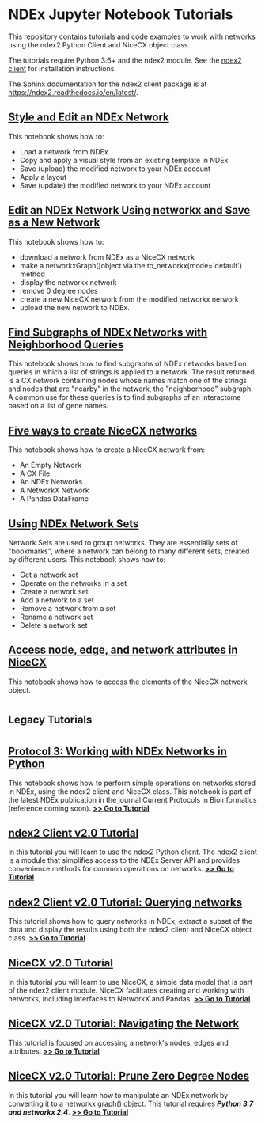# NDEx Jupyter Notebook Tutorials
This repository contains tutorials and code examples to work with networks using the ndex2 Python Client and NiceCX object class. 

The tutorials require Python 3.6+ and the ndex2 module. See the [ndex2 client](https://github.com/ndexbio/ndex2-client#readme) for installation instructions.

The Sphinx documentation for the ndex2 client package is at https://ndex2.readthedocs.io/en/latest/.

## [Style and Edit an NDEx Network](https://github.com/ndexbio/ndex-jupyter-notebooks/blob/master/notebooks/Style%20and%20Edit%20an%20NDEx%20Network.ipynb)
This notebook shows how to:
* Load a network from NDEx
* Copy and apply a visual style from an existing template in NDEx
* Save (upload) the modified network to your NDEx account
* Apply a layout
* Save (update) the modified network to your NDEx account

## [Edit an NDEx Network Using networkx and Save as a New Network](https://github.com/ndexbio/ndex-jupyter-notebooks/blob/master/notebooks/Edit%20an%20NDEx%20Network%20Using%20networkx%20and%20Save%20as%20a%20New%20Network.ipynb)
This notebook shows how to:
* download a network from NDEx as a NiceCX network
* make a networkxGraph()object via the to_networkx(mode='default') method
* display the networkx network
* remove 0 degree nodes
* create a new NiceCX network from the modified networkx network
* upload the new network to NDEx.

## [Find Subgraphs of NDEx Networks with Neighborhood Queries](https://github.com/ndexbio/ndex-jupyter-notebooks/blob/master/notebooks/Find%20Subgraphs%20of%20NDEx%20Networks%20with%20Neighborhood%20Queries.ipynb)
This notebook shows how to find subgraphs of NDEx networks based on queries in which a list of strings is applied to a network. The result returned is a CX network containing nodes whose names match one of the strings and nodes that are "nearby" in the network, the "neighborhood" subgraph. A common use for these queries is to find subgraphs of an interactome based on a list of gene names.

## [Five ways to create NiceCX networks](https://github.com/ndexbio/ndex-jupyter-notebooks/blob/master/notebooks/Five%20ways%20to%20create%20NiceCX%20networks.ipynb)
This notebook shows how to create a NiceCX network from:
* An Empty Network
* A CX File
* An NDEx Networks
* A NetworkX Network
* A Pandas DataFrame

## [Using NDEx Network Sets](https://github.com/ndexbio/ndex-jupyter-notebooks/blob/master/notebooks/Using%20NDEx%20Network%20Sets.ipynb)
Network Sets are used to group networks. They are essentially sets of "bookmarks", where a network can belong to many different sets, created by different users. This notebook shows how to:
* Get a network set
* Operate on the networks in a set
* Create a network set
* Add a network to a set
* Remove a network from a set
* Rename a network set
* Delete a network set

## [Access node, edge, and network attributes in NiceCX](https://github.com/ndexbio/ndex-jupyter-notebooks/blob/master/notebooks/Access%20node%2C%20edge%2C%20and%20network%20attributes%20in%20NiceCX.ipynb)
This notebook shows how to access the elements of the NiceCX network object.

#
## Legacy Tutorials
#

## [Protocol 3: Working with NDEx Networks in Python](https://github.com/ndexbio/ndex-jupyter-notebooks/blob/master/notebooks/Working%20with%20NDEx%20Networks%20in%20Python.ipynb)
This notebook shows how to perform simple operations on networks stored in NDEx, using the ndex2 client and NiceCX class. This notebook is part of the latest NDEx publication in the journal Current Protocols in Bioinformatics (reference coming soon). [**>> Go to Tutorial**](https://github.com/ndexbio/ndex-jupyter-notebooks/blob/master/notebooks/Working%20with%20NDEx%20Networks%20in%20Python.ipynb)

## [ndex2 Client v2.0 Tutorial](https://github.com/ndexbio/ndex-jupyter-notebooks/blob/master/notebooks/NDEx2%20Client%20v2.0%20Tutorial.ipynb)
In this tutorial you will learn to use the ndex2 Python client. The ndex2 client is a module that simplifies access to the NDEx Server API and provides convenience methods for common operations on networks. [**>> Go to Tutorial**](https://github.com/ndexbio/ndex-jupyter-notebooks/blob/master/notebooks/NDEx2%20Client%20v2.0%20Tutorial.ipynb)

## [ndex2 Client v2.0 Tutorial: Querying networks](https://github.com/ndexbio/ndex-jupyter-notebooks/blob/master/notebooks/NDEx%20Query%20Tutorial.ipynb)
This tutorial shows how to query networks in NDEx, extract a subset of the data  and display the results using both the ndex2 client and NiceCX object class. [**>> Go to Tutorial**](https://github.com/ndexbio/ndex-jupyter-notebooks/blob/master/notebooks/NDEx%20Query%20Tutorial.ipynb)

## [NiceCX v2.0 Tutorial](https://github.com/ndexbio/ndex-jupyter-notebooks/blob/master/notebooks/NiceCX%20v2.0%20Tutorial.ipynb)
In this tutorial you will learn to use NiceCX, a simple data model that is part of the ndex2 client module. NiceCX facilitates creating and working with networks, including interfaces to NetworkX and Pandas. [**>> Go to Tutorial**](https://github.com/ndexbio/ndex-jupyter-notebooks/blob/master/notebooks/NiceCX%20v2.0%20Tutorial.ipynb)

## [NiceCX v2.0 Tutorial: Navigating the Network](https://github.com/ndexbio/ndex-jupyter-notebooks/blob/master/notebooks/NiceCX%20v2.0%20navigating%20the%20network.ipynb)
This tutorial is focused on accessing a network's nodes, edges and attributes. [**>> Go to Tutorial**](https://github.com/ndexbio/ndex-jupyter-notebooks/blob/master/notebooks/NiceCX%20v2.0%20navigating%20the%20network.ipynb)

## [NiceCX v2.0 Tutorial: Prune Zero Degree Nodes](https://github.com/ndexbio/ndex-jupyter-notebooks/blob/master/notebooks/NiceCX%20v2.0%20prune%20zero%20degree%20nodes.ipynb)
In this tutorial you will learn how to manipulate an NDEx network by converting it to a networkx graph() object. This tutorial requires **_Python 3.7 and networkx 2.4_**. [**>> Go to Tutorial**](https://github.com/ndexbio/ndex-jupyter-notebooks/blob/master/notebooks/NiceCX%20v2.0%20prune%20zero%20degree%20nodes.ipynb)

